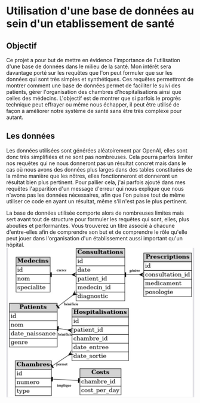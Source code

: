 # Utilisation d'une base de données au sein d'un etablissement de santé

## Objectif
Ce projet a pour but de mettre en évidence l'importance de l'utilisation d'une base de données dans le milieu de la santé. Mon intérêt sera davantage porté sur les requêtes que l'on peut formuler que sur les données qui sont très simples et synthétiques. Ces requêtes permettront de montrer comment une base de données permet de faciliter le suivi des patients, gérer l'organisation des chambres d'hospitalisations ainsi que celles des médecins. L'objectif est de montrer que si parfois le progrès technique peut effrayer ou même nous échapper, il peut être utilisé de façon à améliorer notre système de santé sans être très complexe pour autant.

## Les données
Les données utilisées sont générées aléatoirement par OpenAI, elles sont donc très simplifiées et ne sont pas nombreuses. Cela pourra parfois limiter nos requêtes qui ne nous donneront pas un résultat concret mais dans le cas où nous avons des données plus larges dans des tables constituées de la même manière que les nôtres, elles fonctionneront et donneront un résultat bien plus pertinent. Pour pallier cela, j'ai parfois ajouté dans mes requêtes l'apparition d'un message d'erreur qui nous explique que nous n'avons pas les données nécessaires, afin que l'on puisse tout de même utiliser ce code en ayant un résultat, même s'il n'est pas le plus pertinent.

La base de données utilisée comporte alors de nombreuses limites mais sert avant tout de structure pour formuler les requêtes qui sont, elles, plus abouties et performantes. Vous trouverez un titre associé à chacune d'entre-elles afin de comprendre son but et de comprendre le rôle qu'elle peut jouer dans l'organisation d'un établissement aussi important qu'un hôpital. 
![Diagramme ER](IMG_5428.jpeg)